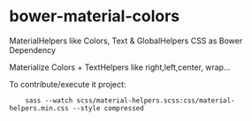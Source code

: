 # bower-material-colors
MaterialHelpers like Colors, Text & GlobalHelpers CSS as Bower Dependency

Materialize Colors + TextHelpers like right,left,center, wrap...

To contribute/execute it project:

```
    sass --watch scss/material-helpers.scss:css/material-helpers.min.css --style compressed
```